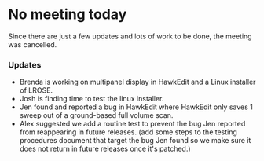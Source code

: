 
# No meeting today
Since there are just a few updates and lots of work to be done, the meeting was cancelled.

### Updates

* Brenda is working on multipanel display in HawkEdit and a Linux installer of LROSE.
* Josh is finding time to test the linux installer.
* Jen found and reported a bug in HawkEdit where HawkEdit only saves 1 sweep out of a ground-based full volume scan.
* Alex suggested we add a routine test to prevent the bug Jen reported from reappearing in future releases.
  (add some steps to the testing procedures document that target the bug Jen found so we make sure it does not return in future releases once it's patched.)

